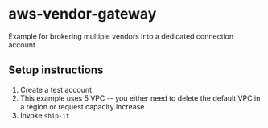 # aws-vendor-gateway

Example for brokering multiple vendors into a dedicated connection account

## Setup instructions

1. Create a test account
2. This example uses 5 VPC -- you either need to delete the default VPC in a region or request capacity increase
3. Invoke `ship-it`
